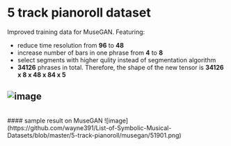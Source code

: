 # 5 track pianoroll dataset

Improved training data for MuseGAN. Featuring:

* reduce time resolution from **96** to **48**
* increase number of bars in one phrase from **4** to **8**
* select segments with higher qulity instead of segmentation algorithm
* **34126** phrases in total. Therefore, the shape of the new tensor is **34126 x 8 x 48 x 84 x 5**

![image](https://github.com/wayne391/List-of-Symbolic-Musical-Datasets/blob/master/docs/5-track_pianoroll.PNG)
--------------
<br/>
#### sample result on MuseGAN
![image](https://github.com/wayne391/List-of-Symbolic-Musical-Datasets/blob/master/5-track-pianoroll/musegan/51901.png)
